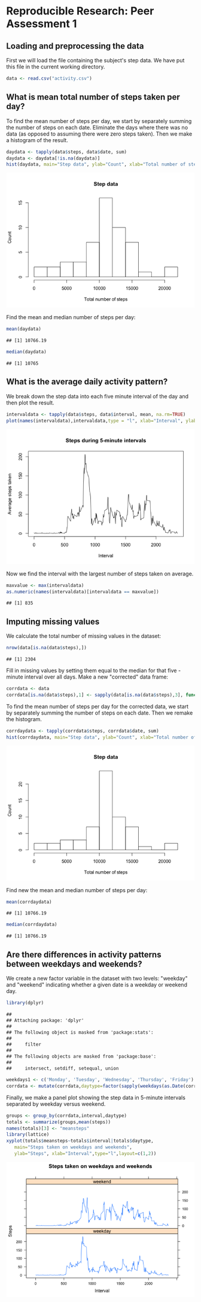 # Reproducible Research: Peer Assessment 1


## Loading and preprocessing the data

First we will load the file containing the subject's step data.
We have put this file in the current working directory.


```r
data <- read.csv("activity.csv")
```

## What is mean total number of steps taken per day?

To find the mean number of steps per day, we start by separately summing the 
number of steps on each date. Eliminate the days where there was no data (as opposed to assuming there were zero steps taken). Then we make a histogram of the result.


```r
daydata <- tapply(data$steps, data$date, sum)
daydata <- daydata[!is.na(daydata)]
hist(daydata, main="Step data", ylab="Count", xlab="Total number of steps", breaks=15)
```

![](PA1_template_files/figure-html/unnamed-chunk-1-1.png) 

Find the mean and median number of steps per day:

```r
mean(daydata)
```

```
## [1] 10766.19
```

```r
median(daydata)
```

```
## [1] 10765
```

## What is the average daily activity pattern?

We break down the step data into each five minute interval of the day and then plot the result.

```r
intervaldata <- tapply(data$steps, data$interval, mean, na.rm=TRUE)
plot(names(intervaldata),intervaldata,type = "l", xlab="Interval", ylab="Average steps taken", main="Steps during 5-minute intervals")
```

![](PA1_template_files/figure-html/unnamed-chunk-3-1.png) 

Now we find the interval with the largest number of steps taken on average.

```r
maxvalue <- max(intervaldata)
as.numeric(names(intervaldata)[intervaldata == maxvalue])
```

```
## [1] 835
```

## Imputing missing values
We calculate the total number of missing values in the dataset:

```r
nrow(data[is.na(data$steps),])
```

```
## [1] 2304
```
Fill in missing values by setting them equal to the median for that five
-minute interval over all days. Make a new "corrected" data frame:

```r
corrdata <- data
corrdata[is.na(data$steps),1] <- sapply(data[is.na(data$steps),3], function(x) intervaldata[names(intervaldata) == x])
```
To find the mean number of steps per day for the corrected data, we start by separately summing the number of steps on each date. Then we remake the histogram.


```r
corrdaydata <- tapply(corrdata$steps, corrdata$date, sum)
hist(corrdaydata, main="Step data", ylab="Count", xlab="Total number of steps", breaks=15)
```

![](PA1_template_files/figure-html/unnamed-chunk-7-1.png) 

Find new the mean and median number of steps per day:

```r
mean(corrdaydata)
```

```
## [1] 10766.19
```

```r
median(corrdaydata)
```

```
## [1] 10766.19
```

## Are there differences in activity patterns between weekdays and weekends?
We create a new factor variable in the dataset with two levels: "weekday" 
and "weekend" indicating whether a given date is a weekday or weekend day.

```r
library(dplyr)
```

```
## 
## Attaching package: 'dplyr'
## 
## The following object is masked from 'package:stats':
## 
##     filter
## 
## The following objects are masked from 'package:base':
## 
##     intersect, setdiff, setequal, union
```

```r
weekdays1 <- c('Monday', 'Tuesday', 'Wednesday', 'Thursday', 'Friday')
corrdata <- mutate(corrdata,daytype=factor(sapply(weekdays(as.Date(corrdata$date)), function(x) if (x %in% weekdays1) {"weekday"} else {"weekend"})))
```
Finally, we make a panel plot showing the step data in 5-minute intervals separated
by weekday versus weekend.

```r
groups <- group_by(corrdata,interval,daytype)
totals <- summarize(groups,mean(steps))
names(totals)[3] <- "meansteps"
library(lattice)
xyplot(totals$meansteps~totals$interval|totals$daytype,
   main="Steps taken on weekdays and weekends",
   ylab="Steps", xlab="Interval",type="l",layout=c(1,2))
```

![](PA1_template_files/figure-html/unnamed-chunk-10-1.png) 
